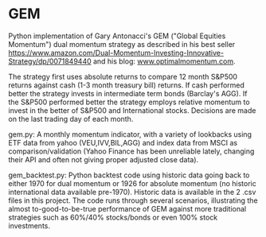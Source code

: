 # GEM

Python implementation of Gary Antonacci's GEM ("Global Equities Momentum") dual momentum strategy as described in his best seller
https://www.amazon.com/Dual-Momentum-Investing-Innovative-Strategy/dp/0071849440 and his blog: www.optimalmomentum.com.

The strategy first uses absolute returns to compare 12 month S&P500 returns against cash (1-3 month treasury bill) returns. If cash performed better the strategy invests in intermediate term bonds (Barclay's AGG). If the S&P500 performed better the strategy employs relative momentum to invest in the better of S&P500 and International stocks. Decisions are made on the last trading day of each month.

gem.py: A monthly momentum indicator, with a variety of lookbacks using ETF data from yahoo (VEU,IVV,BIL,AGG) and index data from MSCI as comparison/validation (Yahoo Finance has been unreliable lately, changing their API and often not giving proper adjusted close data).

gem_backtest.py: Python backtest code using historic data going back to either 1970 for dual momentum or 1926 for absolute momentum (no historic international data available pre-1970). Historic data is available in the 2 .csv files in this project. The code runs through several scenarios, illustrating the almost to-good-to-be-true performance of GEM against more traditional strategies such as 60%/40% stocks/bonds or even 100% stock investments.



